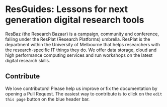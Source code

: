 # ResGuides: Lessons for next generation digital research tools

ResBaz (the Research Bazaar) is a campaign, community and conference, falling under the ResPlat (Research Platforms) umbrella. ResPlat is the department within the University of Melbourne that helps researchers with the research-specific IT things they do. We offer data storage, cloud and high performance computing services and run workshops on the latest digital research skills.

## Contribute

We love contributors! Please help us improve or fix the documentation by opening a Pull Request. The easiest way to contribute is to click on the `edit this page` button on the blue header bar.

